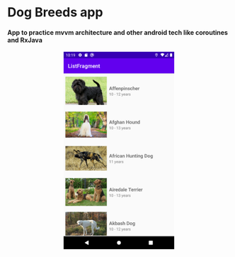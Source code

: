 # Dog Breeds app

#### App to practice mvvm architecture and other android tech like coroutines and RxJava

<p align="center">
  <img src="https://github.com/jsebastiane/dogbreeds_app/blob/master/Screenshot_1632975595.png" width="250" title="hover text">
</p>

